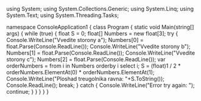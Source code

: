 using System;
using System.Collections.Generic;
using System.Linq;
using System.Text;
using System.Threading.Tasks;

namespace ConsoleApplication1
{
    class Program
    {
        static void Main(string[] args)
        {
            while (true)
            {
                float S = 0;
                float[] Numbers = new float[3];
                try
                {
                    Console.WriteLine("Vvedite storony a");
                    Numbers[0] = float.Parse(Console.ReadLine());
                    Console.WriteLine("Vvedite storony b");
                    Numbers[1] = float.Parse(Console.ReadLine());
                    Console.WriteLine("Vvedite storony c");
                    Numbers[2] = float.Parse(Console.ReadLine());
                    var orderNumbers = from i in Numbers orderby i select i;
                    S = (float)1 / 2 * orderNumbers.ElementAt(0) * orderNumbers.ElementAt(1);
                    Console.WriteLine("Ploshad treugolnika ravna: "+S.ToString());
                    Console.ReadLine();
                    break;
                }
                catch { Console.WriteLine("Error try again: "); continue; }
            }
        }
    }
}
